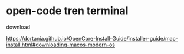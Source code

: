 # open-code tren terminal
download

https://dortania.github.io/OpenCore-Install-Guide/installer-guide/mac-install.html#downloading-macos-modern-os
